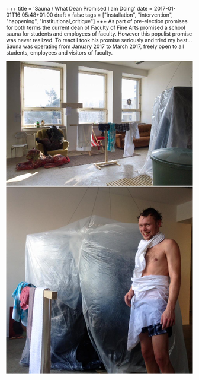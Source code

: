 +++
title = 'Sauna / What Dean Promised I am Doing'
date = 2017-01-01T16:05:48+01:00
draft = false
tags = ["installation", "intervention", "happening", "institutional_critique"]
+++
As part of pre-election promises for both terms the current dean of Faculty of Fine Arts promised a school sauna for students and employees of faculty.
However this populist promise was never realized.
To react I took his promise seriously and tried my best…
Sauna was operating from January 2017 to March 2017, freely open to all students, employees and visitors of faculty.

![](2.jpg)
![](1.jpg)
